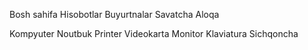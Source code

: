 Bosh sahifa
Hisobotlar
Buyurtnalar
Savatcha
Aloqa

Kompyuter
Noutbuk
Printer
Videokarta
Monitor
Klaviatura
Sichqoncha